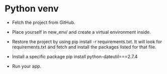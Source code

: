 # Python venv

- Fetch the project from GitHub.

- Place yourself in new_env/ and create a virtual environment inside.

- Restore the project by using pip install -r requirements.txt. It will look for requirements.txt and fetch and install the packages listed for that file.

- Install a specific package pip install python-dateutil===2.7.4

- Run your app.
